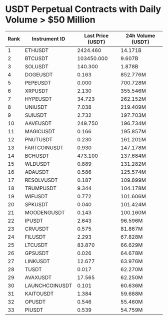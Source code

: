 # USDT Perpetual Contracts with Daily Volume > $50 Million

| Rank | Instrument ID | Last Price (USDT) | 24h Volume (USDT) |
|------|---------------|-------------------|-------------------|
| 1 | ETHUSDT | 2424.460 | 14.171B |
| 2 | BTCUSDT | 103450.000 | 9.607B |
| 3 | SOLUSDT | 140.300 | 1.878B |
| 4 | DOGEUSDT | 0.163 | 852.776M |
| 5 | PEPEUSDT | 0.000 | 700.728M |
| 6 | XRPUSDT | 2.130 | 355.546M |
| 7 | HYPEUSDT | 34.723 | 262.152M |
| 8 | UNIUSDT | 7.038 | 219.409M |
| 9 | SUIUSDT | 2.732 | 197.703M |
| 10 | AAVEUSDT | 249.750 | 196.734M |
| 11 | MAGICUSDT | 0.166 | 195.857M |
| 12 | PNUTUSDT | 0.230 | 161.201M |
| 13 | FARTCOINUSDT | 0.930 | 147.178M |
| 14 | BCHUSDT | 473.100 | 137.684M |
| 15 | WLDUSDT | 0.889 | 131.282M |
| 16 | ADAUSDT | 0.586 | 125.574M |
| 17 | RESOLVUSDT | 0.187 | 109.899M |
| 18 | TRUMPUSDT | 9.344 | 104.178M |
| 19 | WIFUSDT | 0.772 | 101.606M |
| 20 | SPKUSDT | 0.040 | 101.424M |
| 21 | MOODENGUSDT | 0.143 | 100.160M |
| 22 | IPUSDT | 2.643 | 96.596M |
| 23 | CRVUSDT | 0.575 | 81.867M |
| 24 | FILUSDT | 2.293 | 67.828M |
| 25 | LTCUSDT | 83.870 | 66.629M |
| 26 | GPSUSDT | 0.026 | 64.678M |
| 27 | LINKUSDT | 12.677 | 63.976M |
| 28 | TUSDT | 0.017 | 62.270M |
| 29 | AVAXUSDT | 17.565 | 62.250M |
| 30 | LAUNCHCOINUSDT | 0.101 | 60.636M |
| 31 | KAITOUSDT | 1.384 | 59.688M |
| 32 | OPUSDT | 0.546 | 55.460M |
| 33 | PIUSDT | 0.539 | 54.759M |
